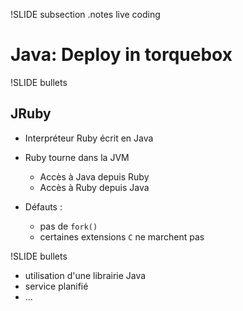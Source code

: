 !SLIDE subsection
.notes live coding
# Java: Deploy in torquebox

!SLIDE bullets
## JRuby

- Interpréteur Ruby écrit en Java
- Ruby tourne dans la JVM
  - Accès à Java depuis Ruby
  - Accès à Ruby depuis Java

- Défauts :
  -  pas de `fork()`
  -  certaines extensions `C` ne marchent pas


!SLIDE bullets

- utilisation d'une librairie Java
- service planifié
- ...


